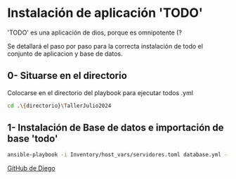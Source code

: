 # Instalación de aplicación 'TODO'

'TODO' es una aplicación de dios, porque es omnipotente (?

Se detallará el paso por paso para la correcta instalación de todo el conjunto de aplicacion y base de datos. 

## 0- Situarse en el directorio
Colocarse en el directorio del playbook para ejecutar todos .yml 
```bash
cd .\{directorio}\TallerJulio2024
```
## 1- Instalación de Base de datos e importación de base 'todo'

```bash
ansible-playbook -i Inventory/host_vars/servidores.toml database.yml --ask-become-pass
```


[GitHub de Diego](https://github.com/DiegoMG22/obligatorio)